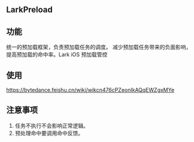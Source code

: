 ## LarkPreload

## 功能
统一的预加载框架，负责预加载任务的调度。 减少预加载任务带来的负面影响，提高预加载的命中率。Lark iOS 预加载管控 

## 使用
https://bytedance.feishu.cn/wiki/wikcn476cPZeonIkAQqEWZgxMYe

## 注意事项
1. 任务不执行不会影响正常逻辑。 
2. 预处理命中要调用命中反馈。 
